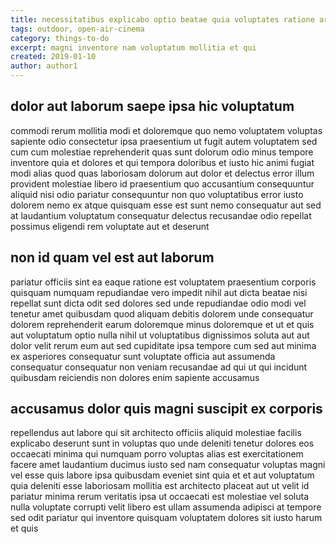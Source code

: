 ```yaml
---
title: necessitatibus explicabo optio beatae quia voluptates ratione article 3435
tags: outdoor, open-air-cinema
category: things-to-do
excerpt: magni inventore nam voluptatum mollitia et qui
created: 2019-01-10
author: author1
---
```


## dolor aut laborum saepe ipsa hic voluptatum

commodi rerum mollitia modi et doloremque quo nemo voluptatem voluptas sapiente odio consectetur ipsa praesentium ut fugit autem voluptatem sed cum cum molestiae reprehenderit quas sunt dolorum odio minus tempore inventore quia et dolores et qui tempora doloribus et iusto hic animi fugiat modi alias quod quas laboriosam dolorum aut dolor et delectus error illum provident molestiae libero id praesentium quo accusantium consequuntur aliquid nisi odio pariatur consequuntur non quo voluptatibus error iusto dolorem nemo ex atque quisquam esse est sunt nemo consequatur aut sed at laudantium voluptatum consequatur delectus recusandae odio repellat possimus eligendi rem voluptate aut et deserunt

## non id quam vel est aut laborum

pariatur officiis sint ea eaque ratione est voluptatem praesentium corporis quisquam numquam repudiandae vero impedit nihil aut dicta beatae nisi repellat sunt dicta odit sed dolores sed unde repudiandae odio modi vel tenetur amet quibusdam quod aliquam debitis dolorem unde consequatur dolorem reprehenderit earum doloremque minus doloremque et ut et quis aut voluptatum optio nulla nihil ut voluptatibus dignissimos soluta aut aut dolor velit rerum eum aut sed cupiditate ipsa tempore cum sed aut minima ex asperiores consequatur sunt voluptate officia aut assumenda consequatur consequatur non veniam recusandae ad qui ut qui incidunt quibusdam reiciendis non dolores enim sapiente accusamus

## accusamus dolor quis magni suscipit ex corporis

repellendus aut labore qui sit architecto officiis aliquid molestiae facilis explicabo deserunt sunt in voluptas quo unde deleniti tenetur dolores eos occaecati minima qui numquam porro voluptas alias est exercitationem facere amet laudantium ducimus iusto sed nam consequatur voluptas magni vel esse quis labore ipsa quibusdam eveniet sint quia et et aut voluptatum quia deleniti esse laboriosam mollitia est architecto placeat aut ut velit id pariatur minima rerum veritatis ipsa ut occaecati est molestiae vel soluta nulla voluptate corrupti velit libero est ullam assumenda adipisci at tempore sed odit pariatur qui inventore quisquam voluptatem dolores sit iusto harum et quis
